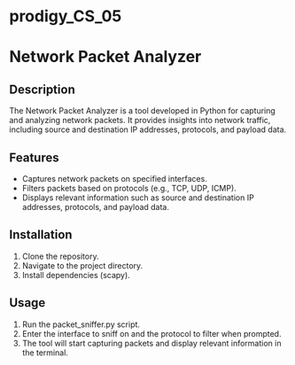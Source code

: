 # prodigy_CS_05

# Network Packet Analyzer

## Description
The Network Packet Analyzer is a tool developed in Python for capturing and analyzing network packets. It provides insights into network traffic, including source and destination IP addresses, protocols, and payload data.

## Features
- Captures network packets on specified interfaces.
- Filters packets based on protocols (e.g., TCP, UDP, ICMP).
- Displays relevant information such as source and destination IP addresses, protocols, and payload data.

## Installation
1. Clone the repository.
2. Navigate to the project directory.
3. Install dependencies (scapy).

## Usage
1. Run the packet_sniffer.py script.
2. Enter the interface to sniff on and the protocol to filter when prompted.
3. The tool will start capturing packets and display relevant information in the terminal.
